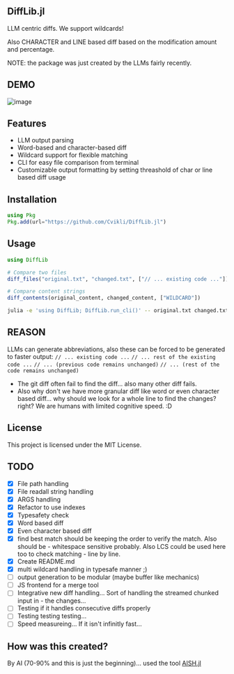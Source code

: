 ## DiffLib.jl

LLM centric diffs. We support wildcards! 

Also CHARACTER and LINE based diff based on the modification amount and percentage. 

NOTE: the package was just created by the LLMs fairly recently.

## DEMO
![image](https://github.com/user-attachments/assets/693e9070-7ca0-4232-9ee9-03e9795f0b62)

## Features
- LLM output parsing
- Word-based and character-based diff
- Wildcard support for flexible matching
- CLI for easy file comparison from terminal
- Customizable output formatting by setting threashold of char or line based diff usage

## Installation

```julia
using Pkg
Pkg.add(url="https://github.com/Cvikli/DiffLib.jl")
```

## Usage

```julia
using DiffLib

# Compare two files
diff_files("original.txt", "changed.txt", ["// ... existing code ..."])

# Compare content strings
diff_contents(original_content, changed_content, ["WILDCARD"])
```

```sh
julia -e 'using DiffLib; DiffLib.run_cli()' -- original.txt changed.txt -w "// ... existing code ..."
```

## REASON
LLMs can generate abbreviations, also these can be forced to be generated to faster output:
`// ... existing code ...`
`// ... rest of the existing code ...`
`// ... (previous code remains unchanged)`
`// ... (rest of the code remains unchanged)`
- The git diff often fail to find the diff... also many other diff fails. 
- Also why don't we have more granular diff like word or even character based diff... why should we look for a whole line to find the changes? right? We are humans with limited cognitive speed. :D

## License

This project is licensed under the MIT License.


## TODO
- [x] File path handling
- [x] File readall string handling
- [x] ARGS handling
- [x] Refactor to use indexes
- [x] Typesafety check
- [x] Word based diff
- [x] Even character based diff
- [x] find best match should be keeping the order to verify the match. Also should be - whitespace sensitive probably. Also LCS could be used here too to check matching - line by line.
- [x] Create README.md
- [x] multi wildcard handling in typesafe manner ;)
- [ ] output generation to be modular (maybe buffer like mechanics)
- [ ] JS frontend for a merge tool
- [ ] Integrative new diff handling... Sort of handling the streamed chunked input in - the changes...
- [ ] Testing if it handles consecutive diffs properly
- [ ] Testing testing testing...
- [ ] Speed measureing... If it isn't infinitly fast...

## How was this created?
By AI (70-90% and this is just the beginning)... used the tool [AISH.jl](https://github.com/Cvikli/AISH.jl)
